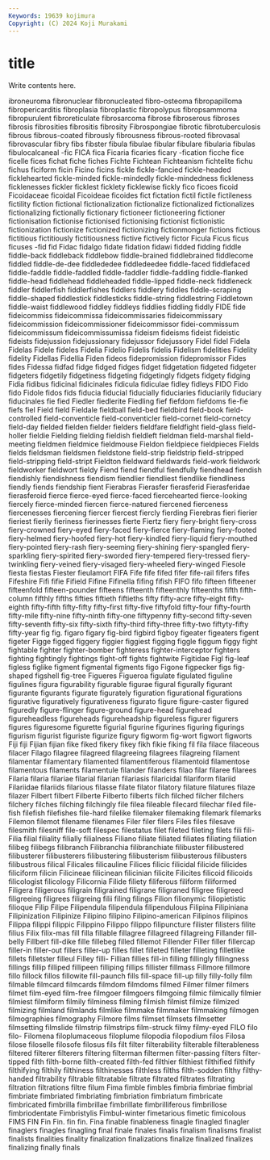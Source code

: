 ```yaml
---
Keywords: 19639 kojimura
Copyright: (C) 2024 Koji Murakami
---
```


# title

Write contents here.



ibroneuroma fibronuclear fibronucleated fibro-osteoma
fibropapilloma fibropericarditis fibroplasia fibroplastic fibropolypus fibropsammoma fibropurulent fibroreticulate fibrosarcoma fibrose
fibroserous fibroses fibrosis fibrosities fibrositis fibrosity Fibrospongiae fibrotic fibrotuberculosis fibrous
fibrous-coated fibrously fibrousness fibrous-rooted fibrovasal fibrovascular fibry fibs fibster fibula
fibulae fibular fibulare fibularia fibulas fibulocalcaneal -fic FICA fica Ficaria
ficaries ficary -fication ficche fice ficelle fices fichat fiche fiches
Fichte Fichtean Fichteanism fichtelite fichu fichus ficiform ficin Ficino ficins
fickle fickle-fancied fickle-headed ficklehearted fickle-minded fickle-mindedly fickle-mindedness fickleness ficklenesses fickler
ficklest ficklety ficklewise fickly fico ficoes ficoid Ficoidaceae ficoidal Ficoideae
ficoides fict fictation fictil fictile fictileness fictility fiction fictional fictionalization
fictionalize fictionalized fictionalizes fictionalizing fictionally fictionary fictioneer fictioneering fictioner fictionisation
fictionise fictionised fictionising fictionist fictionistic fictionization fictionize fictionized fictionizing fictionmonger
fictions fictious fictitious fictitiously fictitiousness fictive fictively fictor Ficula Ficus
ficus ficuses -fid fid Fidac fidalgo fidate fidation fidawi fidded
fidding fiddle fiddle-back fiddleback fiddlebow fiddle-brained fiddlebrained fiddlecome fiddled fiddle-de-dee
fiddlededee fiddledeedee fiddle-faced fiddlefaced fiddle-faddle fiddle-faddled fiddle-faddler fiddle-faddling fiddle-flanked fiddle-head
fiddlehead fiddleheaded fiddle-lipped fiddle-neck fiddleneck fiddler fiddlerfish fiddlerfishes fiddlers fiddlery
fiddles fiddle-scraping fiddle-shaped fiddlestick fiddlesticks fiddle-string fiddlestring Fiddletown fiddle-waist fiddlewood
fiddley fiddleys fiddlies fiddling fiddly FIDE fide fideicommiss fideicommissa fideicommissaries
fideicommissary fideicommission fideicommissioner fideicommissor fidei-commissum fideicommissum fideicommissumissa fideism fideisms fideist
fideistic fideists fidejussion fidejussionary fidejussor fidejussory Fidel fidel Fidela Fidelas
Fidele fideles Fidelia Fidelio Fidelis fidelis Fidelism fidelities Fidelity fidelity
Fidellas Fidellia Fiden fideos fidepromission fidepromissor Fides fides Fidessa fidfad
fidge fidged fidges fidget fidgetation fidgeted fidgeter fidgeters fidgetily fidgetiness
fidgeting fidgetingly fidgets fidgety fidging Fidia fidibus fidicinal fidicinales fidicula
fidiculae fidley fidleys FIDO Fido fido Fidole fidos fids fiducia
fiducial fiducially fiduciaries fiduciarily fiduciary fiducinales fie fied Fiedler fiedlerite
Fiedling fief fiefdom fiefdoms fie-fie fiefs fiel Field field Fieldale
fieldball field-bed fieldbird field-book field-controlled field-conventicle field-conventicler field-cornet field-cornetcy field-day
fielded fielden fielder fielders fieldfare fieldfight field-glass field-holler fieldie Fielding
fielding fieldish fieldleft fieldman field-marshal field-meeting fieldmen fieldmice fieldmouse Fieldon
fieldpiece fieldpieces Fields fields fieldsman fieldsmen fieldstone field-strip fieldstrip field-stripped
field-stripping field-stript Fieldton fieldward fieldwards field-work fieldwork fieldworker fieldwort fieldy
Fiend fiend fiendful fiendfully fiendhead fiendish fiendishly fiendishness fiendism fiendlier
fiendliest fiendlike fiendliness fiendly fiends fiendship fient Fierabras Fierasfer fierasferid
Fierasferidae fierasferoid fierce fierce-eyed fierce-faced fiercehearted fierce-looking fiercely fierce-minded fiercen
fierce-natured fiercened fierceness fiercenesses fiercening fiercer fiercest fiercly fierding Fierebras
fieri fierier fieriest fierily fieriness fierinesses fierte Fiertz fiery fiery-bright
fiery-cross fiery-crowned fiery-eyed fiery-faced fiery-fierce fiery-flaming fiery-footed fiery-helmed fiery-hoofed fiery-hot
fiery-kindled fiery-liquid fiery-mouthed fiery-pointed fiery-rash fiery-seeming fiery-shining fiery-spangled fiery-sparkling fiery-spirited
fiery-sworded fiery-tempered fiery-tressed fiery-twinkling fiery-veined fiery-visaged fiery-wheeled fiery-winged Fiesole fiesta
fiestas Fiester fieulamort FIFA Fife fife fifed fifer fife-rail fifers
fifes Fifeshire Fifi fifie Fifield Fifine Fifinella fifing fifish FIFO
fifo fifteen fifteener fifteenfold fifteen-pounder fifteens fifteenth fifteenthly fifteenths fifth
fifth-column fifthly fifths fifties fiftieth fiftieths fifty fifty-acre fifty-eight fifty-eighth
fifty-fifth fifty-fifty fifty-first fifty-five fiftyfold fifty-four fifty-fourth fifty-mile fifty-nine fifty-ninth
fifty-one fiftypenny fifty-second fifty-seven fifty-seventh fifty-six fifty-sixth fifty-third fifty-three fifty-two
fiftyty-fifty fifty-year fig fig. figaro figary fig-bird figbird figboy figeater
figeaters figent figeter Figge figged figgery figgier figgiest figging figgle
figgum figgy fight fightable fighter fighter-bomber fighteress fighter-interceptor fighters fighting
fightingly fightings fight-off fights fightwite Figitidae Figl fig-leaf figless figlike
figment figmental figments figo Figone figpecker figs fig-shaped figshell fig-tree
Figueres Figueroa figulate figulated figuline figulines figura figurability figurable figurae
figural figurally figurant figurante figurants figurate figurately figuration figurational figurations
figurative figuratively figurativeness figurato figure figure-caster figured figuredly figure-flinger figure-ground
figure-head figurehead figureheadless figureheads figureheadship figureless figurer figurers figures figuresome
figurette figurial figurine figurines figuring figurings figurism figurist figuriste figurize
figury figworm fig-wort figwort figworts Fiji fiji Fijian fijian fike
fiked fikery fikey fikh fikie fiking fil fila filace filaceous
filacer Filago filagree filagreed filagreeing filagrees filagreing filament filamentar filamentary
filamented filamentiferous filamentoid filamentose filamentous filaments filamentule filander filanders filao
filar filaree filarees Filaria filaria filariae filarial filarian filariasis filaricidal
filariform filariid Filariidae filariids filarious filasse filate filator filatory filature
filatures filaze filazer Filbert filbert Filberte Filberto filberts filch filched
filcher filchers filchery filches filching filchingly file filea fileable filecard
filechar filed file-fish filefish filefishes file-hard filelike filemaker filemaking filemark
filemarks Filemon filemot filename filenames Filer filer filers Files files
filesave filesmith filesniff file-soft filespec filestatus filet fileted fileting filets
fili fili- Filia filial filiality filially filialness Filiano filiate filiated
filiates filiating filiation filibeg filibegs filibranch Filibranchia filibranchiate filibuster filibustered
filibusterer filibusterers filibustering filibusterism filibusterous filibusters filibustrous filical Filicales filicauline
Filices filicic filicidal filicide filicides filiciform filicin Filicineae filicinean filicinian
filicite Filicites filicoid filicoids filicologist filicology Filicornia Filide filiety filiferous
filiform filiformed Filigera filigerous filigrain filigrained filigrane filigraned filigree filigreed
filigreeing filigrees filigreing filii filing filings Filion filionymic filiopietistic filioque
Filip Filipe Filipendula filipendula filipendulous Filipina Filipiniana Filipinization Filipinize Filipino
filipino Filipino-american Filipinos filipinos Filippa filippi filippic Filippino Filippo filippo
filipuncture filister filisters filite filius Filix filix-mas fill filla fillable
fillagree fillagreed fillagreing Fillander fill-belly Fillbert fill-dike fille fillebeg filled
fillemot Fillender Filler filler fillercap filler-in filler-out fillers filler-up filles
fillet filleted filleter filleting filletlike fillets filletster filleul Filley filli-
Fillian fillies fill-in filling fillingly fillingness fillings fillip filliped fillipeen
filliping fillips fillister fillmass Fillmore fillmore fillo fillock fillos fillowite
fill-paunch fills fill-space fill-up filly filly-folly film filmable filmcard filmcards
filmdom filmdoms filmed Filmer filmer filmers filmet film-eyed film-free filmgoer
filmgoers filmgoing filmic filmically filmier filmiest filmiform filmily filminess filming
filmish filmist filmize filmized filmizing filmland filmlands filmlike filmmake filmmaker
filmmaking filmogen filmographies filmography Filmore films filmset filmsets filmsetter filmsetting
filmslide filmstrip filmstrips film-struck filmy filmy-eyed FILO filo filo- Filomena
filoplumaceous filoplume filopodia filopodium filos Filosa filose filoselle filosofe filosus
fils filt filter filterability filterable filterableness filtered filterer filterers filtering
filterman filtermen filter-passing filters filter-tipped filth filth-borne filth-created filth-fed filthier
filthiest filthified filthify filthifying filthily filthiness filthinesses filthless filths filth-sodden
filthy filthy-handed filtrability filtrable filtratable filtrate filtrated filtrates filtrating filtration
filtrations filtre filum Fima fimble fimbles fimbria fimbriae fimbrial fimbriate
fimbriated fimbriating fimbriation fimbriatum fimbricate fimbricated fimbrilla fimbrillae fimbrillate fimbrilliferous
fimbrillose fimbriodentate Fimbristylis Fimbul-winter fimetarious fimetic fimicolous FIMS FIN Fin
Fin. fin fin. Fina finable finableness finagle finagled finagler finaglers
finagles finagling final finale finales finalis finalism finalisms finalist finalists
finalities finality finalization finalizations finalize finalized finalizes finalizing finally finals
